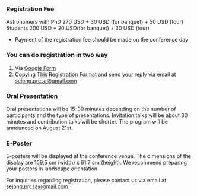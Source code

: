 ### Registration Fee

Astronomers with PhD 270 USD + 30 USD (for banquet) + 50 USD (tour)
Students 200 USD + 20 USD(for banquet) + 30 USD (tour)
* Payment of the registration fee should be made on the conference day

### You can do registration in two way
1. Via [Google Form](https://docs.google.com/forms/d/e/1FAIpQLScN-N2ma7K-2g581s9i5XLKcKhNYeFpn3Li7uWKL7xx8VKVwg/viewform)
2. Copying [This Registration Format](https://github.com/csj607/12thprcsa/blob/main/Pages/Registration_Form.md)
and send your reply via email at sejong.prcsa@gmail.com


### Oral Presentation

Oral presentations will be 15-30 minutes depending on the number of participants and the type of presentations.
Invitation talks will be about 30 minutes and contribution talks will be shorter.
The program will be announced on August 21st. ​

### E-Poster

E-posters will be displayed at the conference venue.
The dimensions of the display are 109.5 cm (width) x 61.7 cm (height).
We recommend preparing your posters in landscape orientation.

For inquiries regarding registration, please contact us via email at sejong.prcsa@gmail.com.
